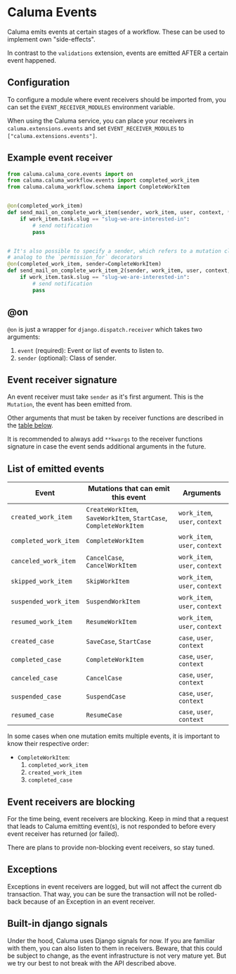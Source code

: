 # Caluma Events

Caluma emits events at certain stages of a workflow. These can be used to implement own "side-effects".

In contrast to the `validations` extension, events are emitted AFTER a certain event happened.

## Configuration

To configure a module where event receivers should be imported from, you can set the `EVENT_RECEIVER_MODULES` environment variable.

When using the Caluma service, you can place your receivers in `caluma.extensions.events` and set `EVENT_RECEIVER_MODULES` to
`["caluma.extensions.events"]`.

## Example event receiver

```python
from caluma.caluma_core.events import on
from caluma.caluma_workflow.events import completed_work_item
from caluma.caluma_workflow.schema import CompleteWorkItem


@on(completed_work_item)
def send_mail_on_complete_work_item(sender, work_item, user, context, **kwargs):
    if work_item.task.slug == "slug-we-are-interested-in":
        # send notification
        pass


# It's also possible to specify a sender, which refers to a mutation class,
# analog to the `permission_for` decorators
@on(completed_work_item, sender=CompleteWorkItem)
def send_mail_on_complete_work_item_2(sender, work_item, user, context, **kwargs):
    if work_item.task.slug == "slug-we-are-interested-in":
        # send notification
        pass
```

## @on

`@on` is just a wrapper for `django.dispatch.receiver` which takes two
arguments:

1. `event` (required): Event or list of events to listen to.
2. `sender` (optional): Class of sender.

## Event receiver signature

An event receiver must take `sender` as it's first argument. This is the `Mutation`, the event has been emitted from.

Other arguments that must be taken by receiver functions are described in the [table below](#list-of-emitted-events).

It is recommended to always add `**kwargs` to the receiver functions signature
in case the event sends additional arguments in the future.

## List of emitted events

| Event                 | Mutations that can emit this event                                | Arguments                      |
| --------------------- | ----------------------------------------------------------------- | ------------------------------ |
| `created_work_item`   | `CreateWorkItem`, `SaveWorkItem`, `StartCase`, `CompleteWorkItem` | `work_item`, `user`, `context` |
| `completed_work_item` | `CompleteWorkItem`                                                | `work_item`, `user`, `context` |
| `canceled_work_item`  | `CancelCase`, `CancelWorkItem`                                    | `work_item`, `user`, `context` |
| `skipped_work_item`   | `SkipWorkItem`                                                    | `work_item`, `user`, `context` |
| `suspended_work_item` | `SuspendWorkItem`                                                 | `work_item`, `user`, `context` |
| `resumed_work_item`   | `ResumeWorkItem`                                                  | `work_item`, `user`, `context` |
| `created_case`        | `SaveCase`, `StartCase`                                           | `case`, `user`, `context`      |
| `completed_case`      | `CompleteWorkItem`                                                | `case`, `user`, `context`      |
| `canceled_case`       | `CancelCase`                                                      | `case`, `user`, `context`      |
| `suspended_case`      | `SuspendCase`                                                     | `case`, `user`, `context`      |
| `resumed_case`        | `ResumeCase`                                                      | `case`, `user`, `context`      |

In some cases when one mutation emits multiple events, it is important to know their respective order:

- `CompleteWorkItem`:
  1. `completed_work_item`
  2. `created_work_item`
  3. `completed_case`

## Event receivers are blocking

For the time being, event receivers are blocking. Keep in mind that a request that leads to Caluma
emitting event(s), is not responded to before every event receiver has returned (or failed).

There are plans to provide non-blocking event receivers, so stay tuned.

## Exceptions

Exceptions in event receivers are logged, but will not affect the current db transaction.
That way, you can be sure the transaction will not be rolled-back because of an Exception in an event receiver.

## Built-in django signals

Under the hood, Caluma uses Django signals for now. If you are familiar with them, you can also listen
to them in receivers. Beware, that this could be subject to change, as the event infrastructure
is not very mature yet. But we try our best to not break with the API described above.
